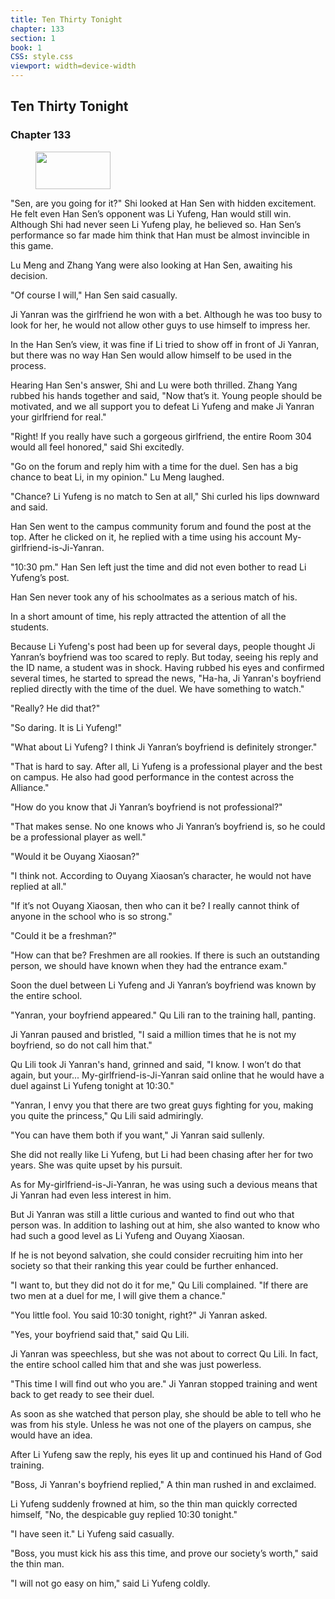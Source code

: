 ```yaml
---
title: Ten Thirty Tonight
chapter: 133
section: 1
book: 1
CSS: style.css
viewport: width=device-width
---
```


## Ten Thirty Tonight

### Chapter 133

<figure>
	<img src="../Images/gem.gif" alt="" id="gem" width="120" height="60" />
</figure>

"Sen, are you going for it?" Shi looked at Han Sen with hidden excitement. He felt even Han Sen’s opponent was Li Yufeng, Han would still win. Although Shi had never seen Li Yufeng play, he believed so. Han Sen’s performance so far made him think that Han must be almost invincible in this game.

Lu Meng and Zhang Yang were also looking at Han Sen, awaiting his decision.

"Of course I will," Han Sen said casually.

Ji Yanran was the girlfriend he won with a bet. Although he was too busy to look for her, he would not allow other guys to use himself to impress her.

In the Han Sen’s view, it was fine if Li tried to show off in front of Ji Yanran, but there was no way Han Sen would allow himself to be used in the process.

Hearing Han Sen's answer, Shi and Lu were both thrilled. Zhang Yang rubbed his hands together and said, "Now that’s it. Young people should be motivated, and we all support you to defeat Li Yufeng and make Ji Yanran your girlfriend for real."

"Right! If you really have such a gorgeous girlfriend, the entire Room 304 would all feel honored," said Shi excitedly.

"Go on the forum and reply him with a time for the duel. Sen has a big chance to beat Li, in my opinion." Lu Meng laughed.

"Chance? Li Yufeng is no match to Sen at all," Shi curled his lips downward and said.

Han Sen went to the campus community forum and found the post at the top. After he clicked on it, he replied with a time using his account My-girlfriend-is-Ji-Yanran.

"10:30 pm." Han Sen left just the time and did not even bother to read Li Yufeng’s post.

Han Sen never took any of his schoolmates as a serious match of his.

In a short amount of time, his reply attracted the attention of all the students.

Because Li Yufeng's post had been up for several days, people thought Ji Yanran’s boyfriend was too scared to reply. But today, seeing his reply and the ID name, a student was in shock. Having rubbed his eyes and confirmed several times, he started to spread the news, "Ha-ha, Ji Yanran's boyfriend replied directly with the time of the duel. We have something to watch."

"Really? He did that?"

"So daring. It is Li Yufeng!"

"What about Li Yufeng? I think Ji Yanran’s boyfriend is definitely stronger."

"That is hard to say. After all, Li Yufeng is a professional player and the best on campus. He also had good performance in the contest across the Alliance."

"How do you know that Ji Yanran’s boyfriend is not professional?"

"That makes sense. No one knows who Ji Yanran’s boyfriend is, so he could be a professional player as well."

"Would it be Ouyang Xiaosan?"

"I think not. According to Ouyang Xiaosan’s character, he would not have replied at all."

"If it’s not Ouyang Xiaosan, then who can it be? I really cannot think of anyone in the school who is so strong."

"Could it be a freshman?"

"How can that be? Freshmen are all rookies. If there is such an outstanding person, we should have known when they had the entrance exam."

Soon the duel between Li Yufeng and Ji Yanran’s boyfriend was known by the entire school.

"Yanran, your boyfriend appeared." Qu Lili ran to the training hall, panting.

Ji Yanran paused and bristled, "I said a million times that he is not my boyfriend, so do not call him that."

Qu Lili took Ji Yanran's hand, grinned and said, "I know. I won’t do that again, but your... My-girlfriend-is-Ji-Yanran said online that he would have a duel against Li Yufeng tonight at 10:30."

"Yanran, I envy you that there are two great guys fighting for you, making you quite the princess," Qu Lili said admiringly.

"You can have them both if you want," Ji Yanran said sullenly.

She did not really like Li Yufeng, but Li had been chasing after her for two years. She was quite upset by his pursuit.

As for My-girlfriend-is-Ji-Yanran, he was using such a devious means that Ji Yanran had even less interest in him.

But Ji Yanran was still a little curious and wanted to find out who that person was. In addition to lashing out at him, she also wanted to know who had such a good level as Li Yufeng and Ouyang Xiaosan.

If he is not beyond salvation, she could consider recruiting him into her society so that their ranking this year could be further enhanced.

"I want to, but they did not do it for me," Qu Lili complained. "If there are two men at a duel for me, I will give them a chance."

"You little fool. You said 10:30 tonight, right?" Ji Yanran asked.

"Yes, your boyfriend said that," said Qu Lili.

Ji Yanran was speechless, but she was not about to correct Qu Lili. In fact, the entire school called him that and she was just powerless.

"This time I will find out who you are." Ji Yanran stopped training and went back to get ready to see their duel.

As soon as she watched that person play, she should be able to tell who he was from his style. Unless he was not one of the players on campus, she would have an idea.

After Li Yufeng saw the reply, his eyes lit up and continued his Hand of God training.

"Boss, Ji Yanran's boyfriend replied," A thin man rushed in and exclaimed.

Li Yufeng suddenly frowned at him, so the thin man quickly corrected himself, "No, the despicable guy replied 10:30 tonight."

"I have seen it." Li Yufeng said casually.

"Boss, you must kick his ass this time, and prove our society’s worth," said the thin man.

"I will not go easy on him," said Li Yufeng coldly.